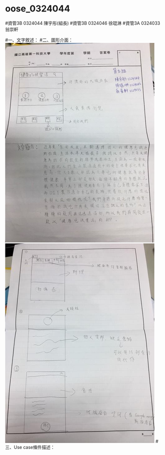 # oose_0324044
#資管3B 0324044 陳宇彤(組長)
#資管3B 0324046 徐琨淋
#資管3A 0324033 翁崇軒

#一、文字敘述：
#二、圖形介面：
![GITHUB](https://github.com/0324044/oose_0324044/blob/master/%E7%AC%AC%E4%B9%9D%E7%B5%84_1.jpg "git圖示")
![GITHUB](https://github.com/0324044/oose_0324044/blob/master/%E7%AC%AC%E4%B9%9D%E7%B5%84_2.jpg "git圖示")
#三、Use case條件描述：


